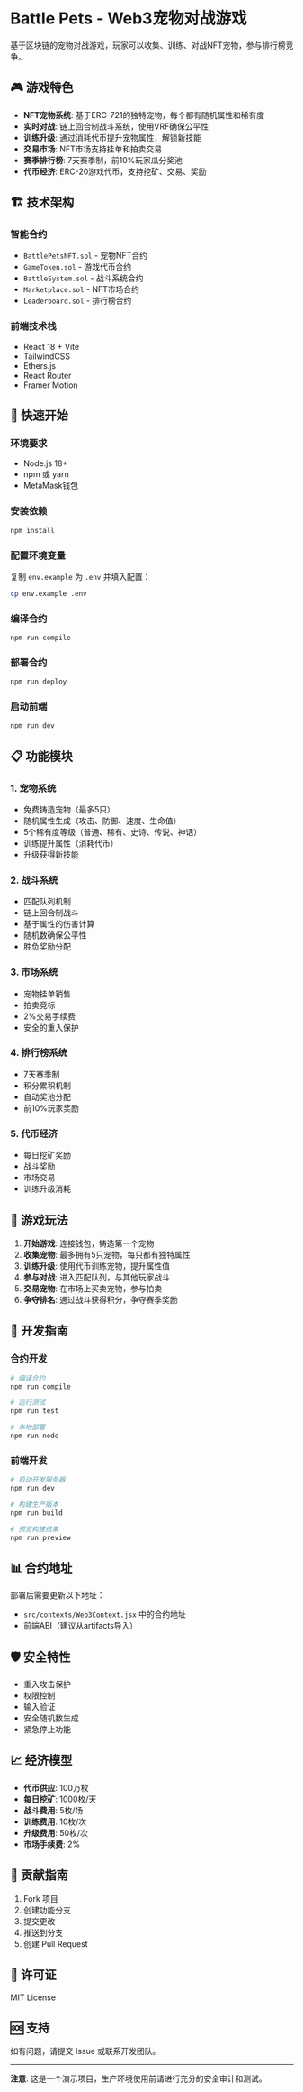 # Battle Pets - Web3宠物对战游戏

基于区块链的宠物对战游戏，玩家可以收集、训练、对战NFT宠物，参与排行榜竞争。

## 🎮 游戏特色

- **NFT宠物系统**: 基于ERC-721的独特宠物，每个都有随机属性和稀有度
- **实时对战**: 链上回合制战斗系统，使用VRF确保公平性
- **训练升级**: 通过消耗代币提升宠物属性，解锁新技能
- **交易市场**: NFT市场支持挂单和拍卖交易
- **赛季排行榜**: 7天赛季制，前10%玩家瓜分奖池
- **代币经济**: ERC-20游戏代币，支持挖矿、交易、奖励

## 🏗️ 技术架构

### 智能合约
- `BattlePetsNFT.sol` - 宠物NFT合约
- `GameToken.sol` - 游戏代币合约
- `BattleSystem.sol` - 战斗系统合约
- `Marketplace.sol` - NFT市场合约
- `Leaderboard.sol` - 排行榜合约

### 前端技术栈
- React 18 + Vite
- TailwindCSS
- Ethers.js
- React Router
- Framer Motion

## 🚀 快速开始

### 环境要求
- Node.js 18+
- npm 或 yarn
- MetaMask钱包

### 安装依赖
```bash
npm install
```

### 配置环境变量
复制 `env.example` 为 `.env` 并填入配置：
```bash
cp env.example .env
```

### 编译合约
```bash
npm run compile
```

### 部署合约
```bash
npm run deploy
```

### 启动前端
```bash
npm run dev
```

## 📋 功能模块

### 1. 宠物系统
- 免费铸造宠物（最多5只）
- 随机属性生成（攻击、防御、速度、生命值）
- 5个稀有度等级（普通、稀有、史诗、传说、神话）
- 训练提升属性（消耗代币）
- 升级获得新技能

### 2. 战斗系统
- 匹配队列机制
- 链上回合制战斗
- 基于属性的伤害计算
- 随机数确保公平性
- 胜负奖励分配

### 3. 市场系统
- 宠物挂单销售
- 拍卖竞标
- 2%交易手续费
- 安全的重入保护

### 4. 排行榜系统
- 7天赛季制
- 积分累积机制
- 自动奖池分配
- 前10%玩家奖励

### 5. 代币经济
- 每日挖矿奖励
- 战斗奖励
- 市场交易
- 训练升级消耗

## 🎯 游戏玩法

1. **开始游戏**: 连接钱包，铸造第一个宠物
2. **收集宠物**: 最多拥有5只宠物，每只都有独特属性
3. **训练升级**: 使用代币训练宠物，提升属性值
4. **参与对战**: 进入匹配队列，与其他玩家战斗
5. **交易宠物**: 在市场上买卖宠物，参与拍卖
6. **争夺排名**: 通过战斗获得积分，争夺赛季奖励

## 🔧 开发指南

### 合约开发
```bash
# 编译合约
npm run compile

# 运行测试
npm run test

# 本地部署
npm run node
```

### 前端开发
```bash
# 启动开发服务器
npm run dev

# 构建生产版本
npm run build

# 预览构建结果
npm run preview
```

## 📊 合约地址

部署后需要更新以下地址：
- `src/contexts/Web3Context.jsx` 中的合约地址
- 前端ABI（建议从artifacts导入）

## 🛡️ 安全特性

- 重入攻击保护
- 权限控制
- 输入验证
- 安全随机数生成
- 紧急停止功能

## 📈 经济模型

- **代币供应**: 100万枚
- **每日挖矿**: 1000枚/天
- **战斗费用**: 5枚/场
- **训练费用**: 10枚/次
- **升级费用**: 50枚/次
- **市场手续费**: 2%

## 🤝 贡献指南

1. Fork 项目
2. 创建功能分支
3. 提交更改
4. 推送到分支
5. 创建 Pull Request

## 📄 许可证

MIT License

## 🆘 支持

如有问题，请提交 Issue 或联系开发团队。

---

**注意**: 这是一个演示项目，生产环境使用前请进行充分的安全审计和测试。 